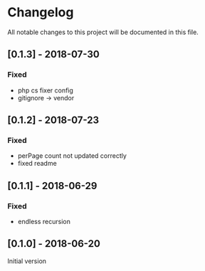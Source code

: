 # Changelog

All notable changes to this project will be documented in this file.

## [0.1.3] - 2018-07-30

### Fixed
- php cs fixer config
- gitignore -> vendor

## [0.1.2] - 2018-07-23

### Fixed
- perPage count not updated correctly
- fixed readme

## [0.1.1] - 2018-06-29

### Fixed

- endless recursion

## [0.1.0] - 2018-06-20

Initial version
